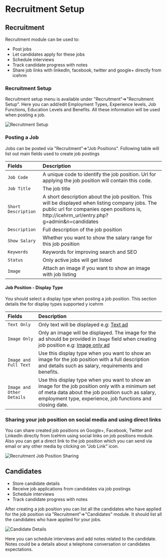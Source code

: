 # Recruitment Setup

## Recruitment

Recruitment module can be used to:

* Post jobs
* Let candidates apply for these jobs
* Schedule interviews
* Track candidate progress with notes
* Share job links with linkedIn, facebook, twitter and google+ directly from icehrm

### Recruitment Setup

Recruitment setup menu is available under "Recruitment"=&gt;"Recruitment Setup". Here you can add/edit Employment Types, Experience levels, Job Functions, Education Levels and Benefits. All these information will be used when posting a job.

![Recruitment Setup](https://icehrm.s3.amazonaws.com/images/blog-images/recruitment-setup.png)

### Posting a Job

Jobs can be posted via "Recruitment"=&gt;"Job Positions". Following table will list out main fields used to create job postings

| Fields | Description |
| :--- | :--- |
| `Job Code` |  A unique code to identify the job position. Url for applying the job position will contain this code. |
| `Job Title` |  The job title |
| `Short Description` |  A short description about the job position. This will be displayed when listing company jobs. The public url for companies open positions is,  http://icehrm\_url/entry.php?g=admin&n=candidates |
| `Description` |  Full description of the job position |
| `Show Salary` |  Whether you want to show the salary range for this job position |
| `Keywords` |  Keywords for improving search and SEO |
| `Status` |  Only active jobs will get listed |
| `Image` |  Attach an image if you want to show an image with job listing |

#### Job Position - Display Type

You should select a display type when posting a job position. This section details the for display types supported y icehrm

| Fields | Description |
| :--- | :--- |
| `Text Only` |  Only text will be displayed  e.g: [Text ad](http://apps.gamonoid.com/icehrm-hosted/entry.php?g=admin&n=candidates&ref=JC002) |
| `Image Only` |  Only an image will be displayed. The image for the ad should be provided in `Image` field when creating job position  e.g: [Image only ad](http://apps.gamonoid.com/icehrm-hosted/entry.php?g=admin&n=candidates&ref=J0003) |
| `Image and Full Text` |  Use this display type when you want to show an image for the job position with a full description and details such as salary, requirements and benefits. |
| `Image and Other Details` |  Use this display type when you want to show an image for the job position only with a minimum set of meta data about the job position such as salary, employment type, experience, job functions and closing date. |

### Sharing your job position on social media and using direct links

You can share created job positions on Google+, Facebook, Twitter and LinkedIn directly from IceHrm using social links on job positions module. Also you can get a direct link to the job position which you can send via email or any other media by clicking on "Job Link" icon.

![Recruitment Job Position Sharing](https://icehrm.s3.amazonaws.com/images/blog-images/recruitment-share.png)

## Candidates

* Store candidate details
* Receive job applications from candidates via job postings
* Schedule interviews
* Track candidate progress with notes

After creating a job position you can list all the candidates who have applied for the job position via "Recruitment"=&gt;"Candidates" module. It should list all the candidates who have applied for your jobs.

![Candidate Details](https://icehrm.s3.amazonaws.com/images/blog-images/candidates.png)

Here you can schedule interviews and add notes related to the candidate. Notes could be a details about a telephone conversation or candidates expectations.

